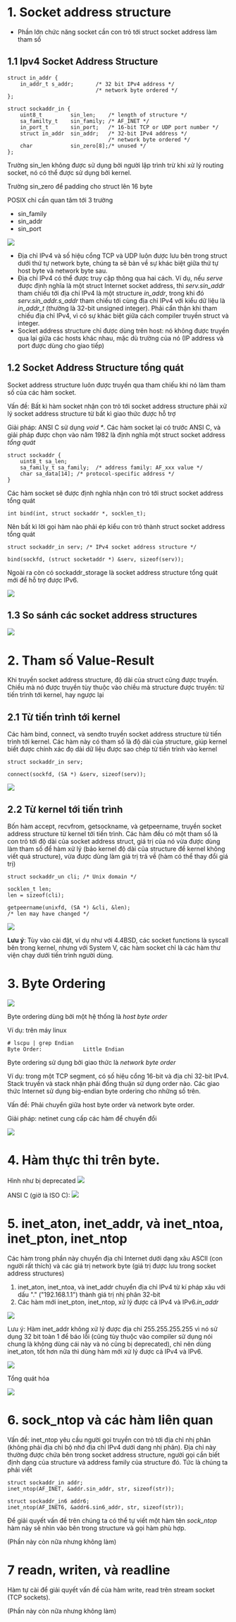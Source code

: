 # 1. Socket address structure 
- Phần lớn chức năng socket cần con trỏ tới struct socket address làm tham số 

## 1.1 Ipv4 Socket Address Structure 
```
struct in_addr {
    in_addr_t s_addr;       /* 32 bit IPv4 address */
                            /* network byte ordered */
};

struct sockaddr_in {
    uint8_t         sin_len;    /* length of structure */
    sa_familty_t    sin_family; /* AF_INET */
    in_port_t       sin_port;   /* 16-bit TCP or UDP port number */
    struct in_addr  sin_addr;   /* 32-bit IPv4 address */
                                /* network byte ordered */
    char            sin_zero[8];/* unused */
};

```

Trường sin_len không được sử dụng bởi người lập trình trừ khi xử lý routing socket, nó có thể được sử dụng bởi kernel. 

Trường sin_zero để padding cho struct lên 16 byte

POSIX chỉ cần quan tâm tới 3 trường
- sin_family
- sin_addr
- sin_port

![](./img/1-datatype.png)

- Địa chỉ IPv4 và số hiệu cổng TCP và UDP luôn được lưu bên trong struct dưới thứ tự network byte, chúng ta sẽ bàn về sự khác biệt giữa thứ tự host byte và network byte sau. 
- Địa chỉ IPv4 có thể được truy cập thông qua hai cách. Ví dụ, nếu *serve* được định nghĩa là một struct Internet socket address, thì *serv.sin_addr* tham chiếu tới địa chỉ IPv4 là một structure *in_addr*, trong khi đó *serv.sin_addr.s_addr* tham chiếu tới cùng địa chỉ IPv4 với kiểu dữ liệu là *in_addr_t* (thường là 32-bit unsigned integer). Phải cẩn thận khi tham chiếu địa chỉ IPv4, vì có sự khác biệt giữa cách compiler truyền struct và integer. 
- Socket address structure chỉ được dùng trên host: nó không được truyền qua lại giữa các hosts khác nhau, mặc dù trường của nó (IP address và port được dùng cho giao tiếp)

## 1.2 Socket Address Structure tổng quát

Socket address structure luôn được truyền qua tham chiếu khi nó làm tham số của các hàm socket. 

Vấn đề: Bất kì hàm socket nhận con trỏ tới socket address structure phải xử lý socket address structure từ bất kì giao thức được hỗ trợ

Giải pháp: ANSI C sử dụng _void *_. Các hàm socket lại có trước ANSI C, và giải pháp được chọn vào năm 1982 là định nghĩa một struct socket address *tổng quát*

```
struct sockaddr {
    uint8_t sa_len;
    sa_family_t sa_family;  /* address family: AF_xxx value */
    char sa_data[14]; /* protocol-specific address */
}
```
Các hàm socket sẽ được định nghĩa nhận con trỏ tới struct socket address tổng quát 

```
int bind(int, struct sockaddr *, socklen_t);
```

Nên bất kì lời gọi hàm nào phải ép kiểu con trỏ thành struct socket address tổng quát 

```
struct sockaddr_in serv; /* IPv4 socket address structure */

bind(sockfd, (struct socketaddr *) &serv, sizeof(serv));
```

Ngoài ra còn có sockaddr_storage là socket address structure tổng quát mới để hỗ trợ được IPv6.  

![](img/2-sockaddr-storage.png)

## 1.3 So sánh các socket address structures 

![](img/3-compare.png)

# 2. Tham số Value-Result 

Khi truyền socket address structure, độ dài của struct cũng được truyền. Chiều mà nó được truyền tùy thuộc vào chiều mà structure được truyền: từ tiến trình tới kernel, hay ngược lại

## 2.1 Từ tiến trình tới kernel
Các hàm bind, connect, và sendto truyền socket address structure từ tiến trình tới kernel. Các hàm này có tham số là độ dài của structure, giúp kernel biết được chính xác đọ dài dữ liệu được sao chép từ tiến trình vào kernel

```
struct sockaddr_in serv;

connect(sockfd, (SA *) &serv, sizeof(serv));
```

![](img/4-length.png)

## 2.2 Từ kernel tới tiến trình
Bốn hàm accept, recvfrom, getsockname, và getpeername, truyền socket address structure từ kernel tới tiến trình. Các hàm đều có một tham số là con trỏ tới độ dài của socket address struct, giá trị của nó vừa được dùng làm tham số để hàm xử lý (bảo kernel độ dài của structure để kernel không viết quá structure), vừa được dùng làm giá trị trả về (hàm có thể thay đổi giá trị)

```
struct sockaddr_un cli; /* Unix domain */

socklen_t len;
len = sizeof(cli);

getpeername(unixfd, (SA *) &cli, &len);
/* len may have changed */
```
![](img/5-length.png)

**Lưu ý**: Tùy vào cài đặt, ví dụ như với 4.4BSD, các socket functions là syscall bên trong kernel, nhưng với System V, các hàm socket chỉ là các hàm thư viện chạy dưới tiến trình người dùng. 

#  3. Byte Ordering 
![](img/6-endian.png)

Byte ordering dùng bởi một hệ thống là *host byte order*

Ví dụ: trên máy linux 
```
# lscpu | grep Endian
Byte Order:             Little Endian
```
Byte ordering sử dụng bởi giao thức là *network byte order*

Ví dụ: trong một TCP segment, có số hiệu cổng 16-bit và địa chỉ 32-bit IPv4. Stack truyền và stack nhận phải đồng thuận sử dụng order nào. Các giao thức Internet sử dụng big-endian byte ordering cho những số trên. 

Vấn đề: Phải chuyển giữa host byte order và network byte order. 

Giải pháp: netinet cung cấp các hàm để chuyển đổi 

![](img/7-endian.png)

# 4. Hàm thực thi trên byte. 

Hình như bị deprecated 
![](img/8-byte.png)

ANSI C (giờ là ISO C):
![](img/9-byte.png)

# 5. inet_aton, inet_addr, và inet_ntoa, inet_pton, inet_ntop

Các hàm trong phần này chuyển địa chỉ Internet dưới dạng xâu ASCII (con người rất thích) và các giá trị network byte (giá trị được lưu trong socket address structures)

1. inet_aton, inet_ntoa, và inet_addr chuyển địa chỉ IPv4 từ kí pháp xâu với dấu "." ("192.168.1.1") thành giá trị nhị phân 32-bit
2. Các hàm mới inet_pton, inet_ntop, xử lý được cả IPv4 và IPv6.*in_addr*

![](img/10-inet.png)

Lưu ý: Hàm inet_addr không xử lý được địa chỉ 255.255.255.255 vì nó sử dụng 32 bit toàn 1 để báo lỗi (cũng tùy thuộc vào compiler sử dụng nói chung là không dùng cái này và nó cũng bị deprecated), chỉ nên dùng inet_aton, tốt hơn nữa thì dùng hàm mới xử lý được cả IPv4 và IPv6. 

![](img/11-inet.png)

Tổng quát hóa 

![](img/12-inet.png)

# 6. sock_ntop và các hàm liên quan 

Vấn đề: inet_ntop yêu cầu người gọi truyền con trỏ tới địa chỉ nhị phân (không phải địa chỉ bộ nhớ địa chỉ IPv4 dưới dạng nhị phân). Địa chỉ này thường được chứa bên trong socket address structure, người gọi cần biết định dạng của structure và address family của structure đó. Tức là chúng ta phải viết 
```
struct sockaddr_in addr;
inet_ntop(AF_INET, &addr.sin_addr, str, sizeof(str));

struct sockaddr_in6 addr6;
inet_ntop(AF_INET6, &addr6.sin6_addr, str, sizeof(str));
```
Để giải quyết vấn đề trên chúng ta có thể tự viết một hàm tên *sock_ntop* hàm này sẽ nhìn vào bên trong structure và gọi hàm phù hợp. 

(Phần này còn nữa nhưng không làm)

# 7 readn, writen, và readline 

Hàm tự cài để giải quyết vấn đề của hàm write, read trên stream socket (TCP sockets). 

(Phần này còn nữa nhưng không làm)


